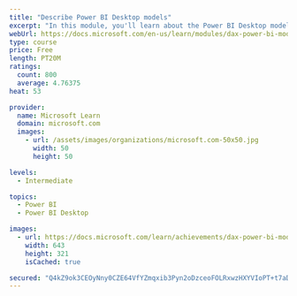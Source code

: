 ```yaml
---
title: "Describe Power BI Desktop models"
excerpt: "In this module, you'll learn about the Power BI Desktop model structure, star schema design basics, analytics queries, and report visual configuration. This module provides a strong foundation on which you can learn to optimize model designs and add model calculations."
webUrl: https://docs.microsoft.com/en-us/learn/modules/dax-power-bi-models/
type: course
price: Free
length: PT20M
ratings:
  count: 800
  average: 4.76375
heat: 53

provider:
  name: Microsoft Learn
  domain: microsoft.com
  images:
    - url: /assets/images/organizations/microsoft.com-50x50.jpg
      width: 50
      height: 50

levels:
  - Intermediate

topics:
  - Power BI
  - Power BI Desktop

images:
  - url: https://docs.microsoft.com/learn/achievements/dax-power-bi-models-social.png
    width: 643
    height: 321
    isCached: true

secured: "Q4kZ9ok3CEOyNny0CZE64VfYZmqxib3Pyn2oDzceoFOLRxwzHXYVIoPT+t7aDiHB5LGWEvKdAfEAn9r/3colghS6R02n7lHVLJ9l/5GVMkMYnwmNwASQtePe/PcufAWJNmAVspGGCr9ZnJdri5XoZ6v3FPdnbb1NjCz7xeU5fTB9P84EzJNQwPtaFA+jqbDPcraJxr5uLz6mF+z0FB40IyqLccQjAQbF+3SoDh4KuQYwf7sHR39GvZgXGxBNv7zygU2HKws9MjwQhMqRYf61crqBcGwpsUaKpXbWl0cdFC9pQLb+2yjzPamd8DeyE7uwOVnk9bsKFvYuEvZTYuvsL8L5QZO/OIznHTpfNqkyMd3IJ7MyZ96msxkMJNglCHUM6MW6BkkRCnfa12UhmPOpRGBbzwlt7mvBCf96ol2HMbY=;hXXV00BBX6hTRohRysYiqQ=="
---
```


